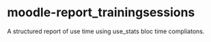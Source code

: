 moodle-report_trainingsessions
==============================

A structured report of use time using use_stats bloc time compliatons.